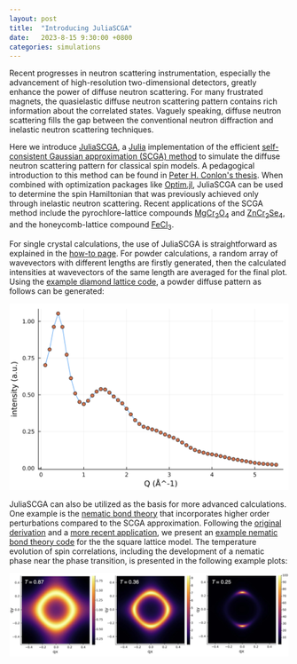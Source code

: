 ```yaml
---
layout: post
title:  "Introducing JuliaSCGA"
date:   2023-8-15 9:30:00 +0800
categories: simulations
---
```

Recent progresses in neutron scattering instrumentation, especially the advancement of high-resolution two-dimensional detectors, greatly enhance the power of diffuse neutron scattering. For many frustrated magnets, the quasielastic diffuse neutron scattering pattern contains rich information about the correlated states. Vaguely speaking, diffuse neutron scattering fills the gap between the conventional neutron diffraction and inelastic neutron scattering techniques. 

Here we introduce [JuliaSCGA](https://github.com/moon-dust/JuliaSCGA.jl), a [Julia](https://julialang.org) implementation of the efficient [self-consistent Gaussian approximation (SCGA) method](https://link.aps.org/doi/10.1103/PhysRevB.53.11593) to simulate the diffuse neutron scattering pattern for classical spin models. A pedagogical introduction to this method can be found in [Peter H. Conlon's thesis](https://ora.ox.ac.uk/objects/uuid:66d30c85-3ccf-4887-b0de-b3f2ee983ffe). When combined with optimization packages like [Optim.jl](https://github.com/JuliaNLSolvers/Optim.jl/), JuliaSCGA can be used to determine the spin Hamiltonian that was previously achieved only through inelastic neutron scattering. Recent applications of the SCGA method include the pyrochlore-lattice compounds [MgCr<sub>2</sub>O<sub>4</sub>](https://link.aps.org/doi/10.1103/PhysRevLett.122.097201) and [ZnCr<sub>2</sub>Se<sub>4</sub>](https://link.aps.org/doi/10.1103/PhysRevLett.129.237202), and the honeycomb-lattice compound [FeCl<sub>3</sub>](https://link.aps.org/doi/10.1103/PhysRevLett.128.227201).

For single crystal calculations, the use of JuliaSCGA is straightforward as explained in the [how-to page](https://github.com/moon-dust/JuliaSCGA.jl). For powder calculations, a random array of wavevectors with different lengths are firstly generated, then the calculated intensities at wavevectors of the same length are averaged for the final plot. Using the [example diamond lattice code](https://github.com/moon-dust/JuliaSCGA.jl/blob/main/examples/diamond_powder.jl), a powder diffuse pattern as follows can be generated:

<p align="center">
<img src="/assets/images/diamond_powder.png" width="600"/>
</p>

<!-- ![](/assets/images/diamond_powder.png) -->

JuliaSCGA can also be utilized as the basis for more advanced calculations. One example is the [nematic bond theory](https://link.aps.org/doi/10.1103/PhysRevB.99.174404) that incorporates higher order perturbations compared to the SCGA approximation. Following the [original derivation](https://link.aps.org/doi/10.1103/PhysRevLett.119.157202) and a [more recent application](https://journals.aps.org/prb/abstract/10.1103/PhysRevB.106.L220410), we present an [example nematic bond theory code](https://github.com/moon-dust/JuliaSCGA.jl/blob/main/examples/square_nematic.jl) for the the square lattice model. The temperature evolution of spin correlations, including the development of a nematic phase near the phase transition, is presented in the following example plots:

<p align="center">
<img src="/assets/images/nematic_bond_theory.png" width="900"/>
</p>
<!-- ![](/assets/images/nematic_bond_theory.png) -->
